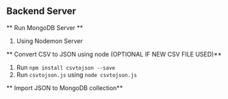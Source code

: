 ## Backend Server

** Run MongoDB Server **

1. Using Nodemon Server

** Convert CSV to JSON using node (OPTIONAL IF NEW CSV FILE USED)**

1. Run `npm install csvtojson --save`
2. Run `csvtojson.js` using `node csvtojson.js`

** Import JSON to MongoDB collection**
